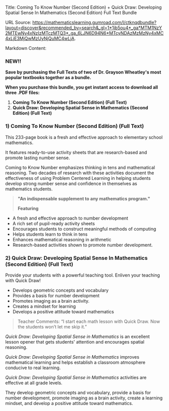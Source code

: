 Title: Coming To Know Number (Second Edition) + Quick Draw: Developing Spatial Sense In Mathematics (Second Edition) Full Text Bundle

URL Source: https://mathematicslearning.gumroad.com/l/ctknqdbundle?layout=discover&recommended_by=search&_gl=1*1jb5ou4*_ga*MTM1NzY2MTEwNy4xNzIzMTczMTQ3*_ga_6LJN6D94N6*MTcyNDAzMzMzNy4xMC4xLjE3MjQwMzUyNjQuMC4wLjA.

Markdown Content:
### **NEW!!**

**Save by purchasing the Full Texts of two of Dr. Grayson Wheatley's most popular textbooks together as a bundle.**

**When you purchase this bundle, you get instant access to download all three .PDF files:**

1.  **Coming To Know Number (Second Edition) (Full Text)**
2.  **Quick Draw: Developing Spatial Sense in Mathematics (Second Edition) (Full Text)**

### **1) Coming To Know Number (Second Edition) (Full Text)**

This 233-page book is a fresh and effective approach to elementary school mathematics.

It features ready-to-use activity sheets that are research-based and promote lasting number sense.

Coming to Know Number emphasizes thinking in tens and mathematical reasoning. Two decades of research with these activities document the effectiveness of using Problem Centered Learning in helping students develop strong number sense and confidence in themselves as mathematics students.

> **"An indispensable supplement to any mathematics program."**
> 
> **Featuring**

*   A fresh and effective approach to number development
*   A rich set of pupil-ready activity sheets
*   Encourages students to construct meaningful methods of computing
*   Helps students learn to think in tens
*   Enhances mathematical reasoning in arithmetic
*   Research-based activities shown to promote number development.

### **2) Quick Draw: Developing Spatial Sense In Mathematics (Second Edition) (Full Text)**

Provide your students with a powerful teaching tool. Enliven your teaching with Quick Draw!

*   Develops geometric concepts and vocabulary
*   Provides a basis for number development
*   Promotes imaging as a brain activity.
*   Creates a mindset for learning
*   Develops a positive attitude toward mathematics

> Teacher Comments: “I start each math lesson with Quick Draw. Now the students won’t let me skip it.”

_Quick Draw: Developing Spatial Sense in Mathematics_ is an excellent lesson opener that gets students' attention and encourages spatial reasoning.

_Quick Draw: Developing Spatial Sense in Mathematics_ improves mathematical learning and helps establish a classroom atmosphere conducive to real learning.

_Quick Draw: Developing Spatial Sense in Mathematics_ activities are effective at all grade levels.

They develop geometric concepts and vocabulary, provide a basis for number development, promote imaging as a brain activity, create a learning mindset, and develop a positive attitude toward mathematics.